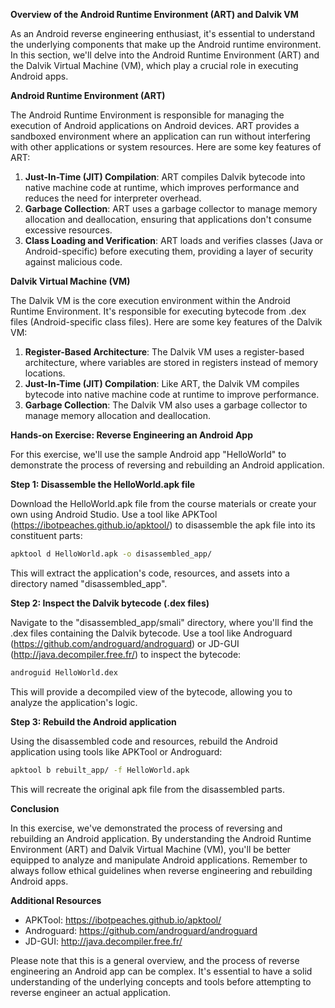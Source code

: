 **Overview of the Android Runtime Environment (ART) and Dalvik VM**

As an Android reverse engineering enthusiast, it's essential to understand the underlying components that make up the Android runtime environment. In this section, we'll delve into the Android Runtime Environment (ART) and the Dalvik Virtual Machine (VM), which play a crucial role in executing Android apps.

**Android Runtime Environment (ART)**

The Android Runtime Environment is responsible for managing the execution of Android applications on Android devices. ART provides a sandboxed environment where an application can run without interfering with other applications or system resources. Here are some key features of ART:

1. **Just-In-Time (JIT) Compilation**: ART compiles Dalvik bytecode into native machine code at runtime, which improves performance and reduces the need for interpreter overhead.
2. **Garbage Collection**: ART uses a garbage collector to manage memory allocation and deallocation, ensuring that applications don't consume excessive resources.
3. **Class Loading and Verification**: ART loads and verifies classes (Java or Android-specific) before executing them, providing a layer of security against malicious code.

**Dalvik Virtual Machine (VM)**

The Dalvik VM is the core execution environment within the Android Runtime Environment. It's responsible for executing bytecode from .dex files (Android-specific class files). Here are some key features of the Dalvik VM:

1. **Register-Based Architecture**: The Dalvik VM uses a register-based architecture, where variables are stored in registers instead of memory locations.
2. **Just-In-Time (JIT) Compilation**: Like ART, the Dalvik VM compiles bytecode into native machine code at runtime to improve performance.
3. **Garbage Collection**: The Dalvik VM also uses a garbage collector to manage memory allocation and deallocation.

**Hands-on Exercise: Reverse Engineering an Android App**

For this exercise, we'll use the sample Android app "HelloWorld" to demonstrate the process of reversing and rebuilding an Android application.

**Step 1: Disassemble the HelloWorld.apk file**

Download the HelloWorld.apk file from the course materials or create your own using Android Studio. Use a tool like APKTool (https://ibotpeaches.github.io/apktool/) to disassemble the apk file into its constituent parts:

```bash
apktool d HelloWorld.apk -o disassembled_app/
```

This will extract the application's code, resources, and assets into a directory named "disassembled_app".

**Step 2: Inspect the Dalvik bytecode (.dex files)**

Navigate to the "disassembled_app/smali" directory, where you'll find the .dex files containing the Dalvik bytecode. Use a tool like Androguard (https://github.com/androguard/androguard) or JD-GUI (http://java.decompiler.free.fr/) to inspect the bytecode:

```bash
androguid HelloWorld.dex
```

This will provide a decompiled view of the bytecode, allowing you to analyze the application's logic.

**Step 3: Rebuild the Android application**

Using the disassembled code and resources, rebuild the Android application using tools like APKTool or Androguard:

```bash
apktool b rebuilt_app/ -f HelloWorld.apk
```

This will recreate the original apk file from the disassembled parts.

**Conclusion**

In this exercise, we've demonstrated the process of reversing and rebuilding an Android application. By understanding the Android Runtime Environment (ART) and Dalvik Virtual Machine (VM), you'll be better equipped to analyze and manipulate Android applications. Remember to always follow ethical guidelines when reverse engineering and rebuilding Android apps.

**Additional Resources**

* APKTool: https://ibotpeaches.github.io/apktool/
* Androguard: https://github.com/androguard/androguard
* JD-GUI: http://java.decompiler.free.fr/

Please note that this is a general overview, and the process of reverse engineering an Android app can be complex. It's essential to have a solid understanding of the underlying concepts and tools before attempting to reverse engineer an actual application.